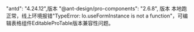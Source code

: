 "antd": "4.24.12",版本
"@ant-design/pro-components": "2.6.8", 版本
本地跑正常，线上环境报错"TypeError: lo.useFormInstance is not a function"，可编辑表格组件EditableProTable版本兼容性问题。
